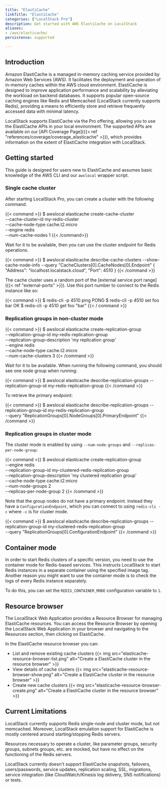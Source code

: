 ```yaml
---
title: "ElastiCache"
linkTitle: "ElastiCache"
categories: ["LocalStack Pro"]
description: Get started with AWS ElastiCache on LocalStack
aliases:
- /aws/elasticache/
persistence: supported

---
```


## Introduction

Amazon ElastiCache is a managed in-memory caching service provided by Amazon Web Services (AWS).
It facilitates the deployment and operation of in-memory caches within the AWS cloud environment.
ElastiCache is designed to improve application performance and scalability by alleviating the workload on backend databases.
It supports popular open-source caching engines like Redis and Memcached (LocalStack currently supports Redis),
providing a means to efficiently store and retrieve frequently accessed data with minimal latency.

LocalStack supports ElastiCache via the Pro offering, allowing you to use the ElastiCache APIs in your local environment.
The supported APIs are available on our [API Coverage Page]({{< ref "references/coverage/coverage_elasticache" >}}),
which provides information on the extent of ElastiCache integration with LocalStack.

## Getting started

This guide is designed for users new to ElastiCache and assumes basic knowledge of the AWS CLI and our `awslocal` wrapper script.

### Single cache cluster

After starting LocalStack Pro, you can create a cluster with the following command.

{{< command >}}
$ awslocal elasticache create-cache-cluster \
  --cache-cluster-id my-redis-cluster \
  --cache-node-type cache.t2.micro \
  --engine redis \
  --num-cache-nodes 1
{{< /command>}}

Wait for it to be available, then you can use the cluster endpoint for Redis operations.

{{< command >}}
$ awslocal elasticache describe-cache-clusters --show-cache-node-info --query "CacheClusters[0].CacheNodes[0].Endpoint"
{
  "Address": "localhost.localstack.cloud",
  "Port": 4510
}
{{< /command >}}

The cache cluster uses a random port of the [external service port range]({{< ref "external-ports" >}}).
Use this port number to connect to the Redis instance like so:

{{< command >}}
$ redis-cli -p 4510 ping
PONG
$ redis-cli -p 4510 set foo bar
OK
$ redis-cli -p 4510 get foo
"bar"
{{< / command >}}

### Replication groups in non-cluster mode

{{< command >}}
$ awslocal elasticache create-replication-group \
  --replication-group-id my-redis-replication-group \
  --replication-group-description 'my replication group' \
  --engine redis \
  --cache-node-type cache.t2.micro \
  --num-cache-clusters 3
{{< /command >}}

Wait for it to be available.
When running the following command, you should see one node group when running:

{{< command >}}
$ awslocal elasticache describe-replication-groups --replication-group-id my-redis-replication-group
{{< /command >}}

To retrieve the primary endpoint:

{{< command >}}
$ awslocal elasticache describe-replication-groups --replication-group-id my-redis-replication-group \
  --query "ReplicationGroups[0].NodeGroups[0].PrimaryEndpoint"
{{< /command >}}

### Replication groups in cluster mode

The cluster mode is enabled by using `--num-node-groups` and `--replicas-per-node-group`:

{{< command >}}
$ awslocal elasticache create-replication-group \
  --engine redis \
  --replication-group-id my-clustered-redis-replication-group \
  --replication-group-description 'my clustered replication group' \
  --cache-node-type cache.t2.micro \
  --num-node-groups 2 \
  --replicas-per-node-group 2
{{< /command >}}

Note that the group nodes do not have a primary endpoint.
Instead they have a `ConfigurationEndpoint`, which you can connect to using `redis-cli -c` where `-c` is for cluster mode.

{{< command >}}
$ awslocal elasticache describe-replication-groups --replication-group-id my-clustered-redis-replication-group \
    --query "ReplicationGroups[0].ConfigurationEndpoint"
{{< /command >}}

## Container mode

In order to start Redis clusters of a specific version, you need to use the container mode for Redis-based services.
This instructs LocalStack to start Redis instances in a separate container using the specified image tag.
Another reason you might want to use the container mode is to check the logs of every Redis instance separately.

To do this, you can set the `REDIS_CONTAINER_MODE` configuration variable to `1`.

## Resource browser

The LocalStack Web Application provides a Resource Browser for managing ElastiCache resources.
You can access the Resource Browser by opening the LocalStack Web Application in your browser and navigating to the Resources section, then clicking on ElastiCache.

In the ElastiCache resource browser you can:

* List and remove existing cache clusters
  {{< img src="elasticache-resource-browser-list.png" alt="Create a ElastiCache cluster in the resource browser" >}}
* View details of cache clusters
  {{< img src="elasticache-resource-browser-show.png" alt="Create a ElastiCache cluster in the resource browser" >}}
* Create new cache clusters
  {{< img src="elasticache-resource-browser-create.png" alt="Create a ElastiCache cluster in the resource browser" >}}

## Current Limitations

LocalStack currently supports Redis single-node and cluster mode, but not memcached.
Moreover, LocalStack emulation support for ElastiCache is mostly centered around starting/stopping Redis servers.

Resources necessary to operate a cluster, like parameter groups, security groups, subnets groups, etc. are mocked, but have no effect on the functioning of the Redis servers.

LocalStack currently doesn't support ElastiCache snapshots, failovers, users/passwords, service updates, replication scaling, SSL, migrations, service integration (like CloudWatch/Kinesis log delivery, SNS notifications) or tests.
